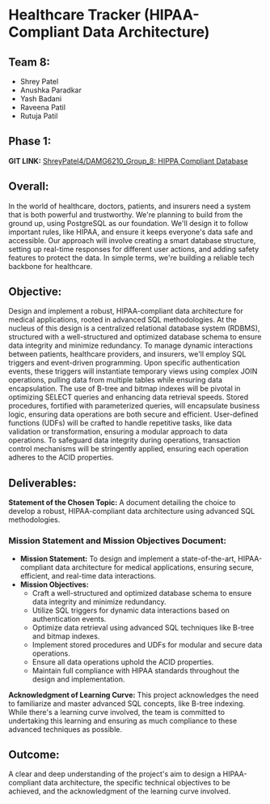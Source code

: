 # Healthcare Tracker (HIPAA-Compliant Data Architecture)
## Team 8:
- Shrey Patel
- Anushka Paradkar
- Yash Badani
- Raveena Patil 
- Rutuja Patil 

## Phase 1:
**GIT LINK:** [ShreyPatel4/DAMG6210_Group_8: HIPPA Compliant Database](https://github.com/ShreyPatel4/DAMG6210_Group_8)

## Overall:
In the world of healthcare, doctors, patients, and insurers need a system that is both powerful and trustworthy. We're planning to build from the ground up, using PostgreSQL as our foundation. We'll design it to follow important rules, like HIPAA, and ensure it keeps everyone's data safe and accessible. Our approach will involve creating a smart database structure, setting up real-time responses for different user actions, and adding safety features to protect the data. In simple terms, we're building a reliable tech backbone for healthcare.

## Objective:
Design and implement a robust, HIPAA-compliant data architecture for medical applications, rooted in advanced SQL methodologies. At the nucleus of this design is a centralized relational database system (RDBMS), structured with a well-structured and optimized database schema to ensure data integrity and minimize redundancy. To manage dynamic interactions between patients, healthcare providers, and insurers, we'll employ SQL triggers and event-driven programming. Upon specific authentication events, these triggers will instantiate temporary views using complex JOIN operations, pulling data from multiple tables while ensuring data encapsulation. The use of B-tree and bitmap indexes will be pivotal in optimizing SELECT queries and enhancing data retrieval speeds. Stored procedures, fortified with parameterized queries, will encapsulate business logic, ensuring data operations are both secure and efficient. User-defined functions (UDFs) will be crafted to handle repetitive tasks, like data validation or transformation, ensuring a modular approach to data operations. To safeguard data integrity during operations, transaction control mechanisms will be stringently applied, ensuring each operation adheres to the ACID properties.

## Deliverables:
**Statement of the Chosen Topic:** A document detailing the choice to develop a robust, HIPAA-compliant data architecture using advanced SQL methodologies.

### Mission Statement and Mission Objectives Document:
- **Mission Statement:** To design and implement a state-of-the-art, HIPAA-compliant data architecture for medical applications, ensuring secure, efficient, and real-time data interactions.
- **Mission Objectives:**
  - Craft a well-structured and optimized database schema to ensure data integrity and minimize redundancy.
  - Utilize SQL triggers for dynamic data interactions based on authentication events.
  - Optimize data retrieval using advanced SQL techniques like B-tree and bitmap indexes.
  - Implement stored procedures and UDFs for modular and secure data operations.
  - Ensure all data operations uphold the ACID properties.
  - Maintain full compliance with HIPAA standards throughout the design and implementation.

**Acknowledgment of Learning Curve:** This project acknowledges the need to familiarize and master advanced SQL concepts, like B-tree indexing. While there's a learning curve involved, the team is committed to undertaking this learning and ensuring as much compliance to these advanced techniques as possible.

## Outcome:
A clear and deep understanding of the project's aim to design a HIPAA-compliant data architecture, the specific technical objectives to be achieved, and the acknowledgment of the learning curve involved.
